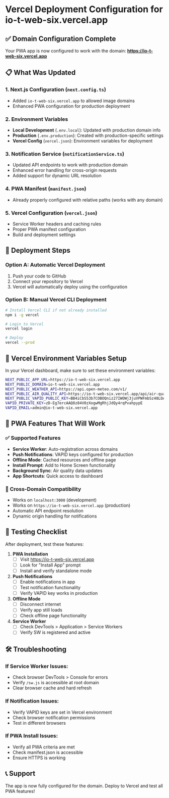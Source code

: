 # Vercel Deployment Configuration for io-t-web-six.vercel.app

## ✅ **Domain Configuration Complete**

Your PWA app is now configured to work with the domain: **https://io-t-web-six.vercel.app**

## 📋 **What Was Updated**

### 1. **Next.js Configuration** (`next.config.ts`)
- Added `io-t-web-six.vercel.app` to allowed image domains
- Enhanced PWA configuration for production deployment

### 2. **Environment Variables**
- **Local Development** (`.env.local`): Updated with production domain info
- **Production** (`.env.production`): Created with production-specific settings
- **Vercel Config** (`vercel.json`): Environment variables for deployment

### 3. **Notification Service** (`notificationService.ts`)
- Updated API endpoints to work with production domain
- Enhanced error handling for cross-origin requests
- Added support for dynamic URL resolution

### 4. **PWA Manifest** (`manifest.json`)
- Already properly configured with relative paths (works with any domain)

### 5. **Vercel Configuration** (`vercel.json`)
- Service Worker headers and caching rules
- Proper PWA manifest configuration
- Build and deployment settings

## 🚀 **Deployment Steps**

### **Option A: Automatic Vercel Deployment**
1. Push your code to GitHub
2. Connect your repository to Vercel
3. Vercel will automatically deploy using the configuration

### **Option B: Manual Vercel CLI Deployment**
```bash
# Install Vercel CLI if not already installed
npm i -g vercel

# Login to Vercel
vercel login

# Deploy
vercel --prod
```

## 🔧 **Vercel Environment Variables Setup**

In your Vercel dashboard, make sure to set these environment variables:

```bash
NEXT_PUBLIC_APP_URL=https://io-t-web-six.vercel.app
NEXT_PUBLIC_DOMAIN=io-t-web-six.vercel.app
NEXT_PUBLIC_WEATHER_API=https://api.open-meteo.com/v1/
NEXT_PUBLIC_AIR_QUALITY_API=https://io-t-web-six.vercel.app/api/air-quality
NEXT_PUBLIC_VAPID_PUBLIC_KEY=BB4iCbS53b7COBOQniz27IWOWj3juVPWFmbSz48LOAvKscI7lpy2dPFMJcdBTEzPegsQLP8L2ueFC_yBuHQPy94
VAPID_PRIVATE_KEY=zD-Eg7ercAAQ8z84V0zXogwMgRhjJdQy4rqPvahpypE
VAPID_EMAIL=admin@io-t-web-six.vercel.app
```

## 📱 **PWA Features That Will Work**

### ✅ **Supported Features**
- **Service Worker**: Auto-registration across domains
- **Push Notifications**: VAPID keys configured for production
- **Offline Mode**: Cached resources and offline page
- **Install Prompt**: Add to Home Screen functionality
- **Background Sync**: Air quality data updates
- **App Shortcuts**: Quick access to dashboard

### 🔄 **Cross-Domain Compatibility**
- Works on `localhost:3000` (development)
- Works on `https://io-t-web-six.vercel.app` (production)
- Automatic API endpoint resolution
- Dynamic origin handling for notifications

## 🧪 **Testing Checklist**

After deployment, test these features:

1. **PWA Installation**
   - [ ] Visit https://io-t-web-six.vercel.app
   - [ ] Look for "Install App" prompt
   - [ ] Install and verify standalone mode

2. **Push Notifications**
   - [ ] Enable notifications in app
   - [ ] Test notification functionality
   - [ ] Verify VAPID key works in production

3. **Offline Mode**
   - [ ] Disconnect internet
   - [ ] Verify app still loads
   - [ ] Check offline page functionality

4. **Service Worker**
   - [ ] Check DevTools > Application > Service Workers
   - [ ] Verify SW is registered and active

## 🛠️ **Troubleshooting**

### **If Service Worker Issues:**
- Check browser DevTools > Console for errors
- Verify `/sw.js` is accessible at root domain
- Clear browser cache and hard refresh

### **If Notification Issues:**
- Verify VAPID keys are set in Vercel environment
- Check browser notification permissions
- Test in different browsers

### **If PWA Install Issues:**
- Verify all PWA criteria are met
- Check manifest.json is accessible
- Ensure HTTPS is working

## 📞 **Support**

The app is now fully configured for the domain. Deploy to Vercel and test all PWA features!
